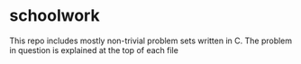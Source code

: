 # schoolwork

This repo includes mostly non-trivial problem sets written in C. The problem in question is explained at the top of each file
